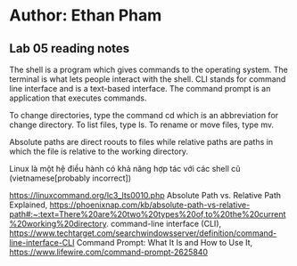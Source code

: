 # Author: Ethan Pham
## Lab 05 reading notes
The shell is a program which gives commands to the operating system. The terminal is what lets people interact with the shell. CLI stands for command line interface and is a text-based interface. The command prompt is an application that executes commands.

To change directories, type the command cd which is an abbreviation for change directory. To list files, type ls. To rename or move files, type mv.

Absolute paths are direct roouts to files while relative paths are paths in which the file is relative to the working directory. 

Linux là một hệ điều hành có khả năng hợp tác với các shell cũ (vietnamese[probably incorrect])

https://linuxcommand.org/lc3_lts0010.php 
Absolute Path vs. Relative Path Explained, https://phoenixnap.com/kb/absolute-path-vs-relative-path#:~:text=There%20are%20two%20types%20of,to%20the%20current%20working%20directory.
command-line interface (CLI), https://www.techtarget.com/searchwindowsserver/definition/command-line-interface-CLI
Command Prompt: What It Is and How to Use It, https://www.lifewire.com/command-prompt-2625840 
